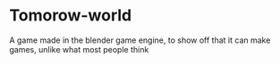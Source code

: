 # Tomorow-world
A game made in the blender game engine, to show off that it can make games, unlike what most people think
